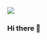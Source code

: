 <img src="https://capsule-render.vercel.app/api?type=cylinder&color=gradient&height=120&section=header&text=WelCome&#128037;!&desc=to%20Young%20Eun%20Hub&fontSize=40&descSize=20&descAlignY=75&animation=fadeIn" />

### Hi there 👋

<!--
**lucia-son/lucia-son** is a ✨ _special_ ✨ repository because its `README.md` (this file) appears on your GitHub profile.

Here are some ideas to get you started:

- 🔭 I’m currently working on ...
- 🌱 I’m currently learning ...
- 👯 I’m looking to collaborate on ...
- 🤔 I’m looking for help with ...
- 💬 Ask me about ...
- 📫 How to reach me: ...
- 😄 Pronouns: ...
- ⚡ Fun fact: ...
-->
